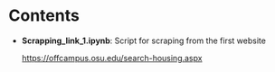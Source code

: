 # Contents
 - **Scrapping_link_1.ipynb**: Script for scraping from the first website
   
   https://offcampus.osu.edu/search-housing.aspx

